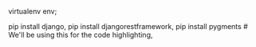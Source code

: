 virtualenv env;

pip install django,
pip install djangorestframework,
pip install pygments  # We'll be using this for the code highlighting,